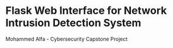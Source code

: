 # Flask Web Interface for Network Intrusion Detection System
Mohammed Alfa - Cybersecurity Capstone Project
